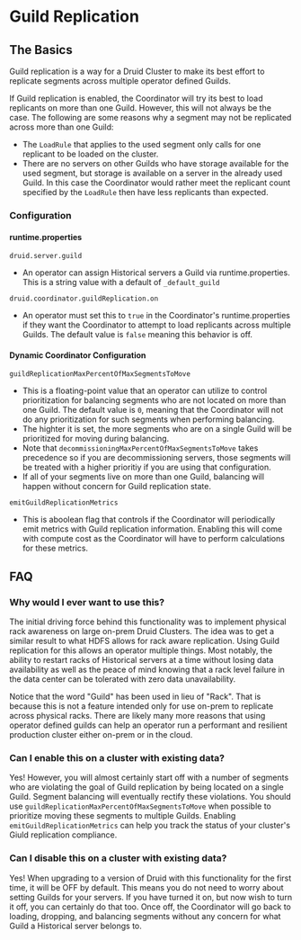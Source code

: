 # Guild Replication

## The Basics 

Guild replication is a way for a Druid Cluster to make its best effort to replicate segments across multiple operator defined Guilds.

If Guild replication is enabled, the Coordinator will try its best to load replicants on more than one Guild. However, this will not always be the case. The following are some reasons why a segment may not be replicated across more than one Guild:
* The `LoadRule` that applies to the used segment only calls for one replicant to be loaded on the cluster.
* There are no servers on other Guilds who have storage available for the used segment, but storage is available on a server in the already used Guild. In this case the Coordinator would rather meet the replicant count specified by the `LoadRule` then have less replicants than expected.

### Configuration

#### runtime.properties

`druid.server.guild`

* An operator can assign Historical servers a Guild via runtime.properties. This is a string value with a default of `_default_guild`

`druid.coordinator.guildReplication.on`

* An operator must set this to `true` in the Coordinator's runtime.properties if they want the Coordinator to attempt to load replicants across multiple Guilds. The default value is `false` meaning this behavior is off.

#### Dynamic Coordinator Configuration

`guildReplicationMaxPercentOfMaxSegmentsToMove`

* This is a floating-point value that an operator can utilize to control prioritization for balancing segments who are not located on more than one Guild. The default value is `0`, meaning that the Coordinator will not do any prioritization for such segments when performing balancing.
* The highter it is set, the more segments who are on a single Guild will be prioritized for moving during balancing.
* Note that `decommissioningMaxPercentOfMaxSegmentsToMove` takes precedence so if you are decommissioning servers, those segments will be treated with a higher prioritiy if you are using that configuration.
* If all of your segments live on more than one Guild, balancing will happen without concern for Guild replication state.

`emitGuildReplicationMetrics`

* This is aboolean flag that controls if the Coordinator will periodically emit metrics with Guild replication information. Enabling this will come with compute cost as the Coordinator will have to perform calculations for these metrics.

## FAQ

### Why would I ever want to use this?

The initial driving force behind this functionality was to implement physical rack awareness on large on-prem Druid Clusters. The idea was to get a similar result to what HDFS allows for rack aware replication. Using Guild replication for this allows an operator multiple things. Most notably, the ability to restart racks of Historical servers at a time without losing data availability as well as the peace of mind knowing that a rack level failure in the data center can be tolerated with zero data unavailability.

Notice that the word "Guild" has been used in lieu of "Rack". That is because this is not a feature intended only for use on-prem to replicate across physical racks. There are likely many more reasons that using operator defined guilds can help an operator run a performant and resilient production cluster either on-prem or in the cloud.

### Can I enable this on a cluster with existing data?

Yes! However, you will almost certainly start off with a number of segments who are violating the goal of Guild replication by being located on a single Guild. Segment balancing will eventually rectify these violations. You should use `guildReplicationMaxPercentOfMaxSegmentsToMove` when possible to prioritize moving these segments to multiple Guilds. Enabling `emitGuildReplicationMetrics` can help you track the status of your cluster's Giuld replication compliance.

### Can I disable this on a cluster with existing data?

Yes! When upgrading to a version of Druid with this functionality for the first time, it will be OFF by default. This means you do not need to worry about setting Guilds for your servers. If you have turned it on, but now wish to turn it off, you can certainly do that too. Once off, the Coordinator will go back to loading, dropping, and balancing segments without any concern for what Guild a Historical server belongs to.
